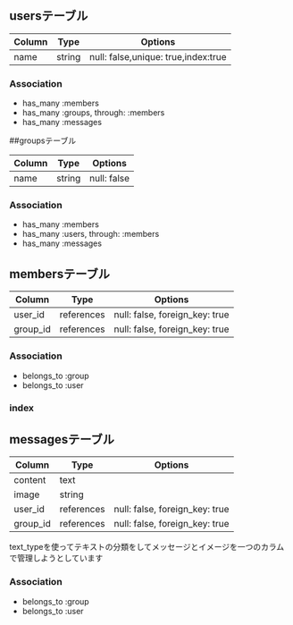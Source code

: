 ## usersテーブル

|Column|Type|Options|
|------|----|-------|
|name|string|null: false,unique: true,index:true|

### Association
-   has_many  :members
-   has_many  :groups, through: :members
-   has_many  :messages


##groupsテーブル

|Column|Type|Options|
|------|----|-------|
|name|string|null: false|


### Association
-   has_many  :members
-   has_many  :users, through: :members
-   has_many  :messages


## membersテーブル

|Column|Type|Options|
|------|----|-------|
|user_id|references|null: false, foreign_key: true|
|group_id|references|null: false, foreign_key: true|

### Association
- belongs_to :group
- belongs_to :user

### index

## messagesテーブル

|Column|Type|Options|
|------|----|-------|
|content|text||
|image|string||
|user_id|references|null: false, foreign_key: true|
|group_id|references|null: false, foreign_key: true|

text_typeを使ってテキストの分類をしてメッセージとイメージを一つのカラムで管理しようとしています
### Association
- belongs_to :group
- belongs_to :user
